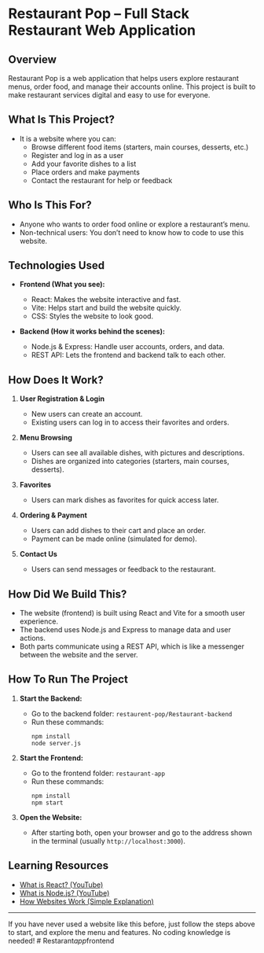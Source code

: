 # Restaurant Pop – Full Stack Restaurant Web Application

## Overview

Restaurant Pop is a web application that helps users explore restaurant menus, order food, and manage their accounts online. This project is built to make restaurant services digital and easy to use for everyone.

## What Is This Project?

- It is a website where you can:
  - Browse different food items (starters, main courses, desserts, etc.)
  - Register and log in as a user
  - Add your favorite dishes to a list
  - Place orders and make payments
  - Contact the restaurant for help or feedback

## Who Is This For?

- Anyone who wants to order food online or explore a restaurant’s menu.
- Non-technical users: You don’t need to know how to code to use this website.

## Technologies Used

- **Frontend (What you see):**

  - React: Makes the website interactive and fast.
  - Vite: Helps start and build the website quickly.
  - CSS: Styles the website to look good.

- **Backend (How it works behind the scenes):**
  - Node.js & Express: Handle user accounts, orders, and data.
  - REST API: Lets the frontend and backend talk to each other.

## How Does It Work?

1. **User Registration & Login**

   - New users can create an account.
   - Existing users can log in to access their favorites and orders.

2. **Menu Browsing**

   - Users can see all available dishes, with pictures and descriptions.
   - Dishes are organized into categories (starters, main courses, desserts).

3. **Favorites**

   - Users can mark dishes as favorites for quick access later.

4. **Ordering & Payment**

   - Users can add dishes to their cart and place an order.
   - Payment can be made online (simulated for demo).

5. **Contact Us**
   - Users can send messages or feedback to the restaurant.

## How Did We Build This?

- The website (frontend) is built using React and Vite for a smooth user experience.
- The backend uses Node.js and Express to manage data and user actions.
- Both parts communicate using a REST API, which is like a messenger between the website and the server.

## How To Run The Project

1. **Start the Backend:**

   - Go to the backend folder: `restaurent-pop/Restaurant-backend`
   - Run these commands:
     ```
     npm install
     node server.js
     ```

2. **Start the Frontend:**

   - Go to the frontend folder: `restaurant-app`
   - Run these commands:
     ```
     npm install
     npm start
     ```

3. **Open the Website:**
   - After starting both, open your browser and go to the address shown in the terminal (usually `http://localhost:3000`).

## Learning Resources

- [What is React? (YouTube)](https://www.youtube.com/watch?v=Ke90Tje7VS0)
- [What is Node.js? (YouTube)](https://www.youtube.com/watch?v=TlB_eWDSMt4)
- [How Websites Work (Simple Explanation)](https://www.cloudflare.com/learning/ddos/glossary/how-does-a-website-work/)

---

If you have never used a website like this before, just follow the steps above to start, and explore the menu and features. No coding knowledge is needed!
#   R e s t a r a n t _ a p p _ f r o n t e n d  
 